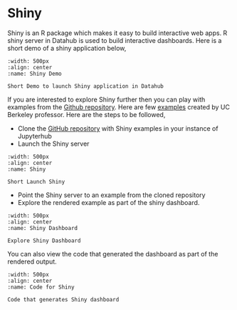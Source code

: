 # Shiny

Shiny is an R package which makes it easy to build interactive web apps. R shiny server in Datahub is used to build interactive dashboards. Here is a short demo of a shiny application below,

```{figure} ../images/shiny_combined.gif
:width: 500px
:align: center
:name: Shiny Demo

Short Demo to launch Shiny application in Datahub
```

If you are interested to explore Shiny further then you can play with examples from the [Github repository](https://github.com/rstudio/shiny-examples). Here are few [examples](https://github.com/gastonstat/shiny-introstats/) created by UC Berkeley professor.
Here are the steps to be followed,

- Clone the [GitHub repository](https://github.com/rstudio/shiny-examples) with Shiny examples in your instance of Jupyterhub
- Launch the Shiny server

```{figure} ../imageslaunchshiny.PNG
:width: 500px
:align: center
:name: Shiny

Short Launch Shiny
```

- Point the Shiny server to an example from the cloned repository
- Explore the rendered example as part of the shiny dashboard.

```{figure} ../images/shinyDashboard.PNG
:width: 500px
:align: center
:name: Shiny Dashboard

Explore Shiny Dashboard
```

You can also view the code that generated the dashboard as part of the rendered output. 

```{figure} ../images/shinycode.PNG
:width: 500px
:align: center
:name: Code for Shiny

Code that generates Shiny dashboard
```